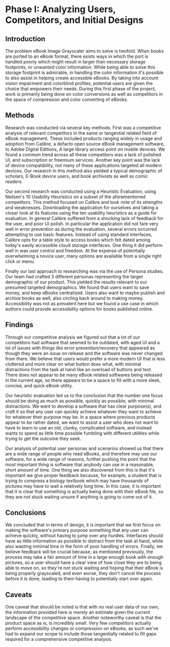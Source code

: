 # Phase I: Analyzing Users, Competitors, and Initial Designs

## Introduction
The problem eBook Image Grayscaler aims to solve is twofold. When books are ported to an eBook format, there exists ways in which the port is handled poorly which might result in larger than necessary storage footprints, or unwanted color information. While being able to solve this storage footprint is admirable, in handling the color information it's possible to also assist in helping create accessible eBooks. By taking into account vision impairment and colorblind profiles, potential users are given the choice that empowers their needs. During this first phase of the project, work is primarily being done on color conversions as well as competitors in the space of compression and color converting of eBooks. 

## Methods
<!-- !!! Describe research methods you used to discover new insights, which explains the purpose of each. Provide enough detail that someone would be able to faithfully reproduce your research. !!! -->
<!-- Competitive analysis -->
Research was conducted via several key methods. First was a competitive analysis of relevant competitors in the same or tangential related field of eBook management. These included products ranging widely in usage and adoption from Calibre, a defacto open source eBook management software, to Adobe Digital Editions, A large library access point on mobile devices. We found a common trend across all these competitors was a lack of polished UI, and subscription or freemium services. Another key point was the lack of device compatibility, not many of these applications targeted all modern devices. Our research in this method also yielded a typical demographic of scholars, E-Book device users, and book archivists as well as comic readers. 

<!-- heuristic evaluation  -->
Our second research was conducted using a Heuristic Evaluation, using Neilsen's 10 Usability Heuristics on a subset of the aforementioned competitors. This method focused on Calibre and took note of its strengths and weaknesses. Downloading the application for ourselves and taking a closer look at its features using the ten usability heuristics as a guide for evaluation. In general Calibre suffered from a shocking lack of feedback for the user, and poor UI polish. In particular the application did not fare very well in error prevention as during the evaluation, several errors occurred attempting to use basic features. Instead of using standard interfaces, Calibre opts for a table style to access books which felt dated among today's easily accessible cloud storage interfaces. One thing it did perform well in was user control and freedom. At the expense of potentially overwhelming a novice user, many options are available from a single right click or menu.

<!-- Persona studies -->
Finally our last approach to researching was via the use of Persona studies. Our team had crafted 3 different personas representing the target demographic of our product. This yielded the results relevant to our presumed targeted demographics. We found that users want to save money, and keep eBooks centralized. Users also want to maybe publish and archive books as well, also circling back around to making money. Accessibility was not as prevalent here but we found a use case in which authors could provide accessibility options for books published online.

## Findings
<!-- Competitive Analysis -->
Through our competitive analysis we figured out that a lot of our competitors had software that seemed to be outdated, with aged UI and a lot of issues with things like error prevention/recovery that appeared as though they were an issue on release and the software was never changed from there. We believe that users would prefer a more modern UI that is less cluttered and more clear on what button does what, with minimal distractions from the task at hand like an overload of buttons and text. There does not appear to be many eBook related softwares being released in the current age, so there appears to be a space to fill with a more sleek, concise, and quick eBook utility.

<!-- Heuristic Evaluation -->
Our heuristic evaluation led us to the conclusion that the number one focus should be doing as much as possible, quickly as possible, with minimal distractions. We want to develop a software that has clear purpose(s), and craft it so that any user can quickly achieve whatever they want to achieve for whatever their purpose may be. In a space where previous products appear to be rather dated, we want to assist a user who does not want to have to learn to use an old, clunky, complicated software, and instead wants to spend as little time possible fumbling with different utilities while trying to get the outcome they seek.

<!-- Personas/Scenarios -->
Our analysis of potential user personas and scenarios showed us that there are a wide range of people who read eBooks, and therefore may use our software, for a wide range of reasons, further pushing the point that the most important thing is software that anybody can use in a reasonable, short amount of time. One thing we also discovered from this is that it's important we give proper feedback because, for example, a student that is trying to compress a biology textbook which may have thousands of pictures may have to wait a relatively long time. In this case, it is important that it is clear that something is actually being done with their eBook file, so they are not stuck waiting unsure if anything is going to come out of it.

## Conclusions

We concluded that in terms of design, it is important that we first focus on making the software's primary purpose something that any user can achieve quickly, without having to jump over any hurdles. Interfaces should have as little information as possible to distract from the task at hand, while also wasting minimal time in the form of poor handling of errors. Finally, we believe feedback will be crucial because, as mentioned previously, the process may take a fair amount of time in a large enough book with enough pictures, so a user should have a clear view of how close they are to being able to move on, so they're not stuck waiting and hoping that their eBook is being properly grayscaled, and even worse, they don't cancel the process before it is done, leading to them having to potentially start over again.

## Caveats
<!-- !!! Considerations and/or limitations to the methods you chose and the findings/conclusions drawn from them. In other words, give warnings if there are limitations to your research such as not being able to find enough users of a particular demographic, the methods not being able to expose certain information, assumptions you made, etc. !!! -->
One caveat that should be noted is that with no real user data of our own, the information provided here is merely an estimate given the current landscape of the competitive space. Another noteworthy caveat is that the product space as is, is incredibly small. Very few competitors actually perform accessibility changes or compression on eBooks, as such we've had to expand our scope to include those tangentially related to fill gaps required for a comprehensive competitive analysis.
